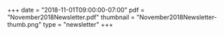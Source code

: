 +++
date = "2018-11-01T09:00:00-07:00"
pdf = "November2018Newsletter.pdf"
thumbnail = "November2018Newsletter-thumb.png"
type = "newsletter"
+++


